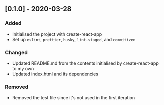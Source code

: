 ## [0.1.0] - 2020-03-28

### Added

- Initialised the project with create-react-app
- Set up `eslint`, `prettier`, `husky`, `lint-staged`, and `commitizen`

### Changed

- Updated README.md from the contents initialised by create-react-app to my own
- Updated index.html and its dependencies

### Removed

- Removed the test file since it's not used in the first iteration
